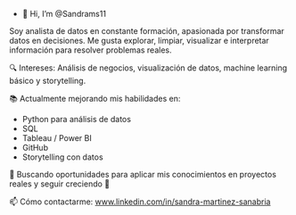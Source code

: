 - 👋 Hi, I’m @Sandrams11

Soy analista de datos en constante formación, apasionada por transformar datos en decisiones. Me gusta explorar, limpiar, visualizar e interpretar información para resolver problemas reales.

🔍 Intereses: Análisis de negocios, visualización de datos, machine learning básico y storytelling.

📚 Actualmente mejorando mis habilidades en:
- Python para análisis de datos
- SQL
- Tableau / Power BI
- GitHub
- Storytelling con datos

💼 Buscando oportunidades para aplicar mis conocimientos en proyectos reales y seguir creciendo 🚀

📫 Cómo contactarme: www.linkedin.com/in/sandra-martinez-sanabria
